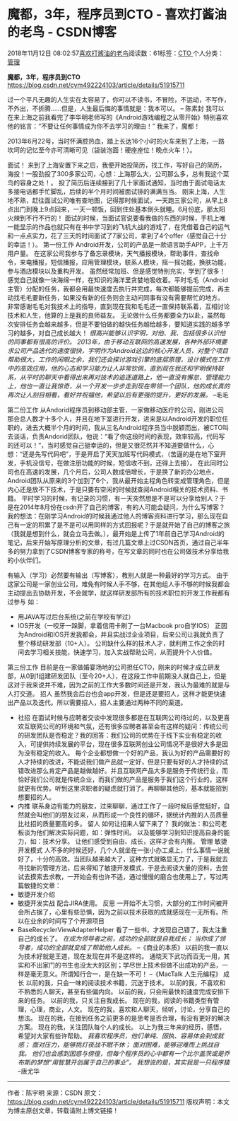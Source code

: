 
# 魔都，3年，程序员到CTO - 喜欢打酱油的老鸟 - CSDN博客


2018年11月12日 08:02:57[喜欢打酱油的老鸟](https://me.csdn.net/weixin_42137700)阅读数：61标签：[CTO																](https://so.csdn.net/so/search/s.do?q=CTO&t=blog)个人分类：[管理																](https://blog.csdn.net/weixin_42137700/article/category/8322955)


**魔都，3年，程序员到CTO**
https://blog.csdn.net/cym492224103/article/details/51915711

过一个平凡无趣的人生实在太容易了，你可以不读书，不冒险，不运动，不写作，不外出，不折腾……但是，人生最后悔的事情就是：我本可以。
– 陈素封
我可以
在来上海之前我看完了李华明老师写的《Android游戏编程之从零开始》特别喜欢他的铭言：“不要让任何事情成为你不去学习的理由！”
我来了，魔都！

2013年6月22号，当时怀满腔热血，踏上长达16个小时的火车来到了上海，一路坎坷的记忆至今亦可清晰可见（袋装泡面！硬座座位！晚点火车！）。

面试！
来到了上海安置下来之后，我便开始投简历，找工作，写好自己的简历，海投！一股劲投了300多家公司，心想：上海那么大，公司那么多，总有我这个菜鸟的容身之处！。
投了简历后连续接到了几十家面试通知，当时由于面试电话太多接电话都手忙脚乱，后续的半个月时间被面试排的满满当当。
刚来上海，人生地不熟，赶往面试公司唯有查地图，记得那时候面试，一天跑三家公司，从早上8点出门到晚上9点回来，一天一顿饭，回到住处基本倒头就睡。6月份底，那太阳火辣到不行不行的！
面试的时候，当面试官说要看我做的东西的时候，手机上唯一能显示的作品也就只有在书中学习到的飞机大战的游戏了，在凭借着自己的运气和一点点实力，花了三天的时间面试了7家公司，拿到了4个offer（感觉自己十分的幸运！）。
第一份工作
Android开发，公司的产品是一款语言助手APP，上千万用户量。
在这家公司我参与了备忘录模块，天气播报模块，帮助事件，查找命令，来电播报，短信播报，应用管理模块，联系人模块，摇一摇功能，换肤功能，参与酒店模块以及重构开发。
虽然经常加班、但是感觉特别充实，学到了很多！感觉自己就像一块海绵一样，在知识的海洋里贪婪地吸收着。平时毛毛（Android主管）分配的任务，我都会用最快速度去执行并完成，每次都能够提前完成，再主动找毛毛要新任务，如果没有新的任务则会主动问同事有没有需要帮忙的地方。
非常感谢毛毛对我技术上的指导，直到现在我和毛毛还一直保持联系着，互相讨论技术和人生，他算的上是我的良师益友。
无论做什么任务都要全力以赴，虽然每次安排任务会越来越多，但是不要怕做的越快任务越给越多，要知道实践的越多学习的越多，对自己成长越大！
*很高兴能够认识宇明，对他、我、包括很多认识他的同事都有很高的评价。
2013年，由于移动互联网的高速发展，各种外部环境要求公司产品迭代的速度很快，宇明作为Android这边的核心开发人员，对整个项目帮助很大，工作的闲暇之余，我们还会探讨游戏引擎的底层原理，设计模式在工作中的高效应用，他的心态和学习能力让人非常钦佩，直到现在我还和宇明保持联系，从平时的聊天中看得出来再对技术的追逐道路上，他一直没有懈怠，管理能力上，他也一直让我惊奇，从一个开发一步步走到现在带领一个团队，他的成长真的再次让人刮目相看，看好并祝福他，希望以后有更强的提升，更好的发展。*
–毛毛

第二份工作
从Andorid程序员到移动部主管，一家做移动医疗的公司，刚进公司那会总人数才十多个人，并且在地下室进行开发，进来是以Android开发的职位任职的，进去大概半个月的时间，我从三名Android程序员当中脱颖而出，被CTO叫去谈话，负责Andorid团队，他说：“看了你这段时间的表现，效率较高，代码写的还可以！”，当时感觉自己挺幸运的，但是又很茫然并不知道要做什么，心想：“还是先写代码吧”，于是开启了天天加班写代码模式，（苦逼的是在地下室开发，手机没信号，在做注册功能的时候，短信收不到，还得上去接）。
在此同时公司也在高速的发展，几个月后，公司人数成倍增长，于是换了新的办公地点，Android团队从原来的3个加到了6个，我从最开始主程角色转变成管理角色，但是内心还是放不下技术，于是只要有空闲的时候就查阅Android相关的技术资料、书籍。
平时学习的时候，有记录的习惯，有一天突然想是不是可以分享给别人？于是在2014年8月份在csdn开了自己的博客，有的人可能会疑问，为什么写博客？我的想法：在刚学习Android的时候我通过他人的博客资料进行学习，那么现在自己有一定的积累了是不是可以用同样的方式回报呢？于是就开始了自己的博客之旅（我就是想到什么，就会立马去做。），最开始是上传了1年前自己学习Android的笔记，后来开始写原理分析的文章，有过几篇文章上过CSDN首页，通过自己半年多的努力拿到了CSDN博客专家的称号，在写文章的同时也在公司做技术分享给我的小伙伴们。

有输入（学习）必然要有输出（写博客），教别人就是一种最好的学习方式。
由于这家公司是一家创业公司，难免有时候人手不够，在其他组人手不够的时候我都会主动提出去协助开发，不会就学，就这样研发部所有的技术职位的开发工作我都有过参与
如：
- 用JAVA写过后台系统(之前在学校有学过）
- IOS开发（一咬牙一跺脚，拿着信用卡刷了一台Macbook pro自学IOS）
正因为Android和IOS开发我都会，并且实战过企业项目，后来公司让我就负责了整个移动研发部（10+人）。
公司缺什么样的技术人才，就利用工作之余的时间去学习相关技能，快速学习，加入实战帮助公司，从而提升个人价值。

第三份工作
目前是在一家做婚宴场地的公司担任CTO，刚来的时候才成立研发部，从0到1组建研发团队（至今20+人），在这段工作中前期没人就自己上，但是这对于我来说并不难，因为之前的工作大多数时间还是开发，我认为最难的就是与人打交道。
招人
虽然我会后台也会app开发，但是还是要招人，这样才能更快速出产品以及迭代。所以需要招人，招人主要通过两种不同的渠道。
- 社招
在面试时候与应聘者交谈中发现很多都是在互联网公司待过的，以及更喜欢互联网公司的环境和气氛，还有很多应聘者甚至会有这样的疑问：传统公司的研发团队是否稳定？我的回答：我们公司的优势在于线下实业有稳定的收入，可提供持续发展的平台，现在很多互联网创业公司情况不是很好大多是因为没有稳定的收入。
每个企业都想做一个好的产品，我认为好的产品需要好的人才持续的改进，不能说我们做产品就一定好，但是只要有好的人才持续的试错改进那么肯定产品是越做越好。并且互联网产品大多是服务于传统行业，而恰好我们公司就是传统企业，而我们做的产品是服务于我们这个行业的，这样就更有优势。听到这里求职者的疑虑就打消了。再聊聊其他的，基本就能招到想要招的人。
- 内推
联系身边有能力的朋友，过来聊聊，通过工作了一段时候后感觉挺好，自然就会叫他们的朋友过来，从而形成一个良性的循环，据统计内推的人员质量比社招的质量要高的多。
留人
如何让招来人留下来了？
我的做法：和公司老板谈为他们解决实际问题，如：弹性时间。
以及能够学习到知识提高自身的能力，如：技术分享。
让他们感受到自由、成长，这样才会有内推。
管理
敏捷开发模式
人不多的时候还好，几个人就坐在一张小办工桌上，什么事情一说就好了，十分的高效。当团队越来越大了，这种方式就略显无力了，于是我就去寻找新的管理方法，后来得知了敏捷开发模式，于是去阅读大量的资料，去尝试去摸索去求教，一开始会有也许不适，通过慢慢的磨合也使用上了，写过两篇敏捷的文章：
- 敏捷开发介绍
- 敏捷开发实战
配合JIRA使用。
反思
一开始不太习惯，大部分的工作时间被开会所占据了，心里有些恐惧，因为之前以技术获取的成就感现在一无所有。所以在业余的时间写了个开源项目
- BaseRecyclerViewAdapterHelper
看了一些书，才发现自己错了，我太注重自己的成长了。
*在成为领导者之前，成功的全部就是自我成长；
当你成了领导者，成功的全部就变成了帮助他人成长。*
–《商业的本质》
以前的我一直以为技术好就是王道，现在发现在并不是这样的。
通晓天下武功而百无一用，其实和不出家门的书生也没太大的区别；学尽世上技术但做不出成功的产品，一样是毫无意义。所谓知行合一，是在缺一不可！
–《MacTalk 人生元编程》
成长
以前的我，只会一味的阅读技术书籍，沉迷于技术。
以前的我，不喜欢和不熟悉的人聊天，甚至有些偏内向。
以前的我，只会用最快的速度完成安排下来的任务。
以前的我，只关注自我成长。
现在的我，阅读的书籍类型有管理，心理，商业，人文。
现在的我，喜欢和人聊天，倾听，讨论，分享自己的想法。
现在的我，在接到任务之前更多的是思考是否合理，有没有更好的解决方案。
现在的我，关注团队每个人的成长。
以上为我三年来的经历，感悟，希望对大家有些许帮助。
*我喜欢程序员，他们单纯、固执、容易体会到成就感；
面对压力，能够挑灯夜战不眠不休；
面对困难，能够迎难而上挑战自我。
他们也会感到困惑与傍徨，但每个程序员的心中都有一个比尔盖茨或是乔布斯的梦想“用智慧开创属于自己的事业”。
我想说的是，其实我是一只程序猿*
–唐尤华

---------------------
作者：陈宇明
来源：CSDN
原文：https://blog.csdn.net/cym492224103/article/details/51915711
版权声明：本文为博主原创文章，转载请附上博文链接！



